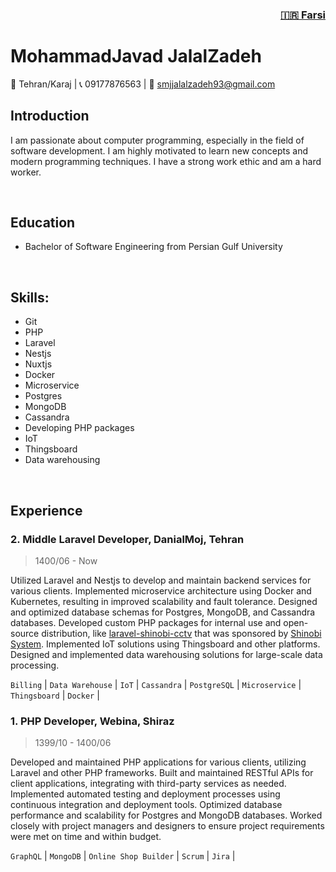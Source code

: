 <h3 align="right">
  <a href="RESUME.FA.MD">🇮🇷 Farsi</a>
</h3>

# MohammadJavad JalalZadeh

📍 Tehran/Karaj | 📞 09177876563 | 📩 [smjjalalzadeh93@gmail.com](mailto:smjjalalzadeh93@gmail.com)
<br>

## Introduction

I am passionate about computer programming, especially in the field of software development. I am highly motivated to learn new concepts and modern programming techniques. I have a strong work ethic and am a hard worker.

<br>

## Education

-  Bachelor of Software Engineering from Persian Gulf University

<br>

## Skills:

- Git
- PHP
- Laravel
- Nestjs
- Nuxtjs
- Docker
- Microservice
- Postgres
- MongoDB
- Cassandra
- Developing PHP packages
- IoT
- Thingsboard
- Data warehousing

<br>

## Experience

### 2. Middle Laravel Developer, DanialMoj, Tehran
> 1400/06 - Now

Utilized Laravel and Nestjs to develop and maintain backend services for various clients.
Implemented microservice architecture using Docker and Kubernetes, resulting in improved scalability and fault tolerance.
Designed and optimized database schemas for Postgres, MongoDB, and Cassandra databases.
Developed custom PHP packages for internal use and open-source distribution, like [laravel-shinobi-cctv](https://github.com/jalallinux/laravel-shinobi-cctv) that was sponsored by [Shinobi System](https://shinobi.video/).
Implemented IoT solutions using Thingsboard and other platforms.
Designed and implemented data warehousing solutions for large-scale data processing.

`Billing` | `Data Warehouse` | `IoT` | `Cassandra` | `PostgreSQL` | `Microservice` | `Thingsboard` | `Docker` | 

### 1. PHP Developer, Webina, Shiraz
> 1399/10 - 1400/06

Developed and maintained PHP applications for various clients, utilizing Laravel and other PHP frameworks.
Built and maintained RESTful APIs for client applications, integrating with third-party services as needed.
Implemented automated testing and deployment processes using continuous integration and deployment tools.
Optimized database performance and scalability for Postgres and MongoDB databases.
Worked closely with project managers and designers to ensure project requirements were met on time and within budget.

`GraphQL` | `MongoDB` | `Online Shop Builder` | `Scrum` | `Jira` | 
